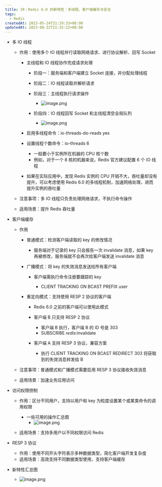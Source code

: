 ```yaml
---
title: 39｜Redis 6.0 的新特性：多线程、客户端缓存与安全
tags:
  - Redis
createdAt: 2023-05-24T21:29:33+08:00
updatedAt: 2023-08-22T21:35:22+08:00
---
```


- 多 IO 线程

  - 作用：使用多个 IO 线程并行读取网络请求、进行协议解析、回写 Socket

    - 主线程和 IO 线程协作完成请求处理

      - 阶段一：服务端和客户端建立 Socket 连接，并分配处理线程
      - 阶段二：IO 线程读取并解析请求
      - 阶段三：主线程执行请求操作
        - ![image.png](https://cdn.jsdelivr.net/gh/11ze/static/images/redis-39-1.png)

      - 阶段四：IO 线程回写 Socket 和主线程清空全局队列
        - ![image.png](https://cdn.jsdelivr.net/gh/11ze/static/images/redis-39-2.png)

    - 启用多线程命令：io-threads-do-reads yes
    - 设置线程个数命令：io-threads 6

      - 一般要小于实例所在机器的 CPU 核个数
      - 例如，对于一个 8 核的机器来说，Redis 官方建议配置 6 个 IO 线程

    - 如果在实际应用中，发现 Redis 实例的 CPU 开销不大，吞吐量却没有提升，可以考虑使用 Redis 6.0 的多线程机制，加速网络处理，进而提升实例的吞吐量

  - 注意事项：多 IO 线程只负责处理网络请求，不执行命令操作
  - 适用场景：提升 Redis 吞吐量

- 客户端缓存

  - 作用

    - 普通模式：检测客户端读取的 key 的修改情况

      - 服务端对于记录的 key 只会报告一次 invalidate 消息，如果 key 再被修改，服务端就不会再次给客户端发送 invalidate 消息

    - 广播模式：将 key 的失效消息发送给所有客户端

      - 客户端需执行命令注册要跟踪的 key

        - CLIENT TRACKING ON BCAST PREFIX user

    - 重定向模式：支持使用 RESP 2 协议的客户端

      - Redis 6.0 之前的客户端可以使用此模式
      - 客户端 B 只支持 RESP 2 协议

        - 客户端 B 执行，客户端 B 的 ID 号是 303
        - SUBSCRIBE _redis_:invalidate

      - 客户端 A 支持 RESP 3 协议，兼容方案

        - 执行 CLIENT TRACKING ON BCAST REDIRECT 303 将获取到的失效消息转发给 B

  - 注意事项：普通模式和广播模式需要启用 RESP 3 协议接收失效消息
  - 适用场景：加速业务应用访问

- 访问权限控制

  - 作用：区分不同用户，支持以用户和 key 为粒度设置某个或某类命令的调用权限

    - 一些可用的操作汇总图
      - ![image.png](https://cdn.jsdelivr.net/gh/11ze/static/images/redis-39-3.png)

  - 适用场景：支持多用户以不同权限访问 Redis

- RESP 3 协议

  - 作用：使用不同开头字符表示多种数据类型，简化客户端开发复杂度
  - 适用场景：高效支持不同数据类型使用，支持客户端缓存

- 新特性汇总图
  - ![image.png](https://cdn.jsdelivr.net/gh/11ze/static/images/redis-39-4.png)
